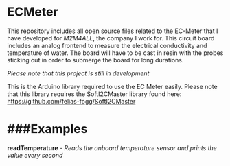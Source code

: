 ECMeter
=======

This repository includes all open source files related to the EC-Meter that I have developed for _M2M4ALL_, the company I work for.
This circuit board includes an analog frontend to measure the electrical conductivity and temperature of water. The board will have to be cast in resin with the probes sticking out in order to submerge the board for long durations.


_Please note that this project is still in development_

This is the Arduino library required to use the EC Meter easily. 
Please note that this library requires the SoftI2CMaster library found here: https://github.com/felias-fogg/SoftI2CMaster


###Examples
=====
**readTemperature**
*- Reads the onboard temperature sensor and prints the value every second*

